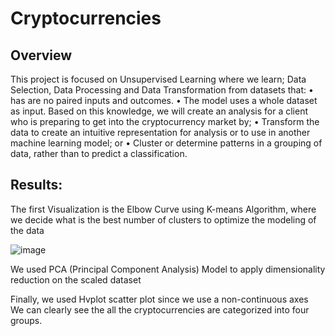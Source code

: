 # Cryptocurrencies

## Overview
This project is focused on Unsupervised Learning where we learn; Data Selection, Data Processing and Data Transformation from datasets that:
•	has are no paired inputs and outcomes.
•	The model uses a whole dataset as input.
Based on this knowledge, we will create an analysis for a client who is preparing to get into the cryptocurrency market by;
•	Transform the data to create an intuitive representation for analysis or to use in another machine learning model; or
•	Cluster or determine patterns in a grouping of data, rather than to predict a classification.
 
## Results:
The first Visualization is the Elbow Curve using K-means Algorithm, where we decide what is the best number of clusters to optimize the modeling of the data

![image](https://user-images.githubusercontent.com/93121665/157001701-e1298022-6811-4e00-b08e-b50e5fdf9c43.png)

We used PCA (Principal Component Analysis) Model to apply dimensionality reduction on the scaled dataset


Finally, we used Hvplot scatter plot since we use a non-continuous axes  
We can clearly see the all the cryptocurrencies are categorized into four groups. 
